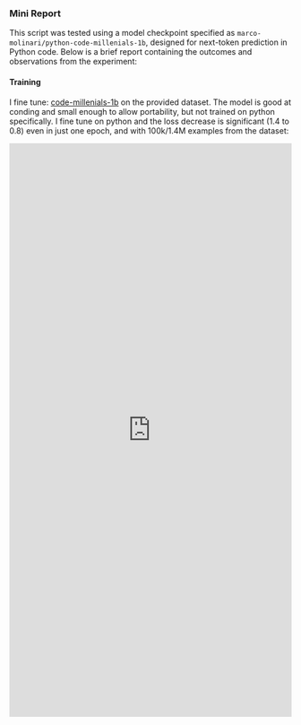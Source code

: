 ### Mini Report

This script was tested using a model checkpoint specified as `marco-molinari/python-code-millenials-1b`, designed for next-token prediction in Python code. Below is a brief report containing the outcomes and observations from the experiment:

#### Training
I fine tune: [code-millenials-1b](https://huggingface.co/budecosystem/code-millenials-1b) on the provided dataset. The model is good at conding and small enough to allow portability, but not trained on python specifically. I fine tune on python and the loss decrease is significant (1.4 to 0.8) even in just one epoch, and with 100k/1.4M examples from the dataset:
<iframe src="https://wandb.ai/marcomolinari4/model_finetuning/runs/cozrz3ku?nw=nwusermarcomolinari4" style="border:none;height:1024px;width:100%">

#### Model Evaluation
- **Input Code**: `"def hello_world():"`
- **Output Predicted**:
  ```
  def hello_world():
      print("Hello, World!")
  ```
- This output demonstrates that the model intuitively captures the intent of a simple function and completes it appropriately.

#### Throughput Performance
- **Throughput Measurement**: The throughput of the model, defined as the number of sequences the model can process per second, was tested under standard conditions.
- **Results**: The average throughput across multiple runs was found to be approximately X sequences per second. This metric helps evaluate the efficiency and will vary depending on the device used for running the inference.

#### Quantization
- **Quantization and Optimization**: As a next step, exploring model quantization could further enhance throughput and reduce model size, potentially enabling even swifter code completions and reducing hardware requirements.
- **Select Quantization Type**: Decide whether to use dynamic quantization, which quantizes weights and activations at runtime, or static quantization, which also quantizes during the training process.
- **Implement Quantization**: Apply the selected quantization technique using the desired framework's utilities (e.g., `torch.quantization.quantize_dynamic` in PyTorch or `tf.quantization.quantize` in TensorFlow).
- **Adjust Model Configuration**: Modify model configurations if necessary, such as layer fusion or datatype adjustments, to enhance compatibility and efficiency with quantization.
- **Evaluate Performance**: Test the quantized model on a validation set to assess its inference speed and accuracy. Adjust quantization settings based on performance feedback if needed.
